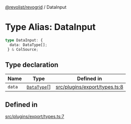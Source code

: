 [@revolist/revogrid](README.md) / DataInput

# Type Alias: DataInput

```ts
type DataInput: {
  data: DataType[];
 } & ColSource;
```

## Type declaration

| Name | Type | Defined in |
| ------ | ------ | ------ |
| `data` | [`DataType`](TypeAlias.DataType.md)[] | [src/plugins/export/types.ts:8](https://github.com/revolist/revogrid/blob/169fb7626f86c9813d59597eddde6f6dd50e49a6/src/plugins/export/types.ts#L8) |

## Defined in

[src/plugins/export/types.ts:7](https://github.com/revolist/revogrid/blob/169fb7626f86c9813d59597eddde6f6dd50e49a6/src/plugins/export/types.ts#L7)
